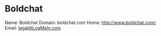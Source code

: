 
# Boldchat

Name: Boldchat
Domain: boldchat.com
Home: http://www.boldchat.com/
Email: legal@LogMeIn.com
